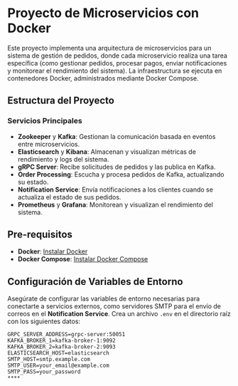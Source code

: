 # Proyecto de Microservicios con Docker

Este proyecto implementa una arquitectura de microservicios para un sistema de gestión de pedidos, donde cada microservicio realiza una tarea específica (como gestionar pedidos, procesar pagos, enviar notificaciones y monitorear el rendimiento del sistema). La infraestructura se ejecuta en contenedores Docker, administrados mediante Docker Compose.

## Estructura del Proyecto

### Servicios Principales

- **Zookeeper** y **Kafka**: Gestionan la comunicación basada en eventos entre microservicios.
- **Elasticsearch** y **Kibana**: Almacenan y visualizan métricas de rendimiento y logs del sistema.
- **gRPC Server**: Recibe solicitudes de pedidos y las publica en Kafka.
- **Order Processing**: Escucha y procesa pedidos de Kafka, actualizando su estado.
- **Notification Service**: Envía notificaciones a los clientes cuando se actualiza el estado de sus pedidos.
- **Prometheus** y **Grafana**: Monitorean y visualizan el rendimiento del sistema.

## Pre-requisitos

- **Docker**: [Instalar Docker](https://docs.docker.com/get-docker/)
- **Docker Compose**: [Instalar Docker Compose](https://docs.docker.com/compose/install/)

## Configuración de Variables de Entorno

Asegúrate de configurar las variables de entorno necesarias para conectarte a servicios externos, como servidores SMTP para el envío de correos en el **Notification Service**. Crea un archivo `.env` en el directorio raíz con los siguientes datos:

```env
GRPC_SERVER_ADDRESS=grpc-server:50051
KAFKA_BROKER_1=kafka-broker-1:9092
KAFKA_BROKER_2=kafka-broker-2:9093
ELASTICSEARCH_HOST=elasticsearch
SMTP_HOST=smtp.example.com
SMTP_USER=your_email@example.com
SMTP_PASS=your_password
****
